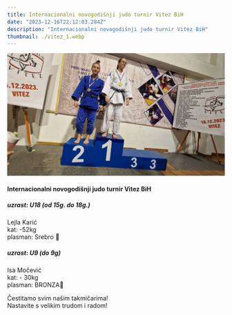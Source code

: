 ```yaml
---
title: Internacionalni novogodišnji judo turnir Vitez BiH
date: "2023-12-16T22:12:03.284Z"
description: "Internacionalni novogodišnji judo turnir Vitez BiH"
thumbnail: ./vitez_1.webp
---
```


![Novogodišnji judo turnir Vitez](./vitez_1.webp)

#### Internacionalni novogodišnji judo turnir Vitez BiH

##### uzrast: U18  (od 15g. do 18g.)
Lejla Karić<br/>
kat: -52kg<br/>
plasman: Srebro 🥈

##### uzrast: U9 (do 9g)
Isa Močević<br/>
kat: - 30kg<br/>
plasman: BRONZA🥉

Čestitamo svim našim takmičarima! <br/>
Nastavite s velikim trudom i radom!
